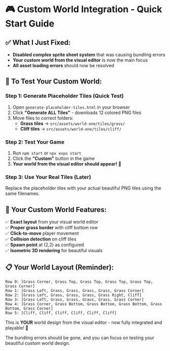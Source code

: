 # 🎮 Custom World Integration - Quick Start Guide

## ✅ What I Just Fixed:

- **Disabled complex sprite sheet system** that was causing bundling errors
- **Your custom world from the visual editor** is now the main focus
- **All asset loading errors** should now be resolved

## 🚀 To Test Your Custom World:

### Step 1: Generate Placeholder Tiles (Quick Test)

1. Open `generate-placeholder-tiles.html` in your browser
2. Click **"Generate ALL Tiles"** - downloads 12 colored PNG files
3. Move files to correct folders:
   - **Grass tiles** → `src/assets/world-one/tiles/grass/`
   - **Cliff tiles** → `src/assets/world-one/tiles/cliff/`

### Step 2: Test Your Game

1. Run `npm start` or `npx expo start`
2. Click the **"Custom"** button in the game
3. **Your world from the visual editor should appear!** 🎉

### Step 3: Use Your Real Tiles (Later)

Replace the placeholder tiles with your actual beautiful PNG tiles using the same filenames.

## 🎯 Your Custom World Features:

✅ **Exact layout** from your visual world editor  
✅ **Proper grass border** with cliff bottom row  
✅ **Click-to-move** player movement  
✅ **Collision detection** on cliff tiles  
✅ **Spawn point** at (2,2) as configured  
✅ **Isometric 3D rendering** for beautiful visuals

## 📋 Your World Layout (Reminder):

```
Row 0: [Grass Corner, Grass Top, Grass Top, Grass Top, Grass Top, Grass Corner]
Row 1: [Grass Left, Grass, Grass, Grass, Grass, Grass Corner]
Row 2: [Grass Left, Grass, Grass, Grass, Grass Right, Cliff]
Row 3: [Grass Left, Grass, Grass, Grass, Grass, Grass Corner]
Row 4: [Grass Corner, Grass Bottom, Grass Bottom, Grass Bottom, Grass Bottom, Grass Corner]
Row 5: [Cliff, Cliff, Cliff, Cliff, Cliff, Cliff]
```

This is **YOUR** world design from the visual editor - now fully integrated and playable! 🌟

The bundling errors should be gone, and you can focus on testing your beautiful custom world design.
